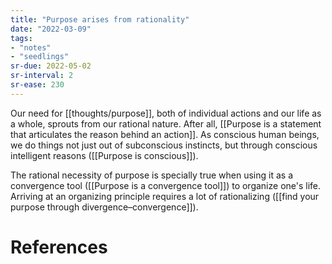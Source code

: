 ```yaml
---
title: "Purpose arises from rationality"
date: "2022-03-09"
tags:
- "notes"
- "seedlings"
sr-due: 2022-05-02
sr-interval: 2
sr-ease: 230
---
```


Our need for [[thoughts/purpose]], both of individual actions and our life as a whole, sprouts from our rational nature. After all, [[Purpose is a statement that articulates the reason behind an action]]. As conscious human beings, we do things not just out of subconscious instincts, but through conscious intelligent reasons ([[Purpose is conscious]]).

The rational necessity of purpose is specially true when using it as a convergence tool ([[Purpose is a convergence tool]]) to organize one's life. Arriving at an organizing principle requires a lot of rationalizing ([[find your purpose through divergence–convergence]]).

# References